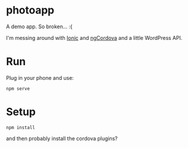 # photoapp

A demo app. So broken... :{

I'm messing around with [Ionic](http://ionicframework.com) and [ngCordova](http://ngcordova.com) and a little WordPress API.

# Run

Plug in your phone and use:

```
npm serve
```

# Setup

```
npm install
```

and then probably install the cordova plugins?
